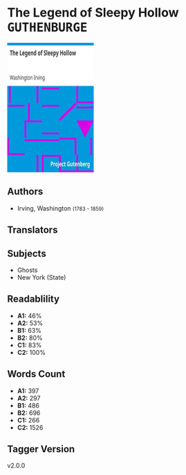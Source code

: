 # The Legend of Sleepy Hollow <kbd>GUTHENBURGE</kbd>

![](./cover.medium.jpg "")

## Authors


 - Irving, Washington <small>(1783 - 1859)</small>

## Translators



## Subjects


 - Ghosts
 - New York (State)

## Readablility


 - **A1:** 46%
 - **A2:** 53%
 - **B1:** 63%
 - **B2:** 80%
 - **C1:** 83%
 - **C2:** 100%

## Words Count


 - **A1:** 397
 - **A2:** 297
 - **B1:** 486
 - **B2:** 696
 - **C1:** 266
 - **C2:** 1526

## Tagger Version


v2.0.0

